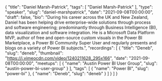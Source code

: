{
  "title": "Daniel Marsh-Patrick",
  "tags": [
    "Daniel Marsh-Patrick"
  ],
  "type": "speaker",
  "slug": "daniel-marshpatrick",
  "date": "2021-09-08T00:00:00",
  "draft": false,
  "bio": "During his career across the UK and New Zealand, Daniel has been helping drive enterprise-wide solutions through process and software engineering; predominantly through Business Intelligence (BI), data visualization and software integration. He is a Microsoft Data Platform MVP, author of free and open-source custom visuals in the Power BI Marketplace, a Power BI Community Super User and regularly presents and blogs on a variety of Power BI subjects.",
  "recordings": [
    {
      "title": "Deneb",
      "slug": "deneb",
      "thumbnail": "https://i.vimeocdn.com/video/1240211628_295x166",
      "date": "2021-09-08T00:00:00",
      "meetups": [
        {
          "name": "Austin Power BI User Group",
          "slug": "austin-power-bi-user-group"
        }
      ],
      "tags": [
        {
          "name": "Power BI",
          "slug": "power-bi"
        },
        {
          "name": "Deneb",
          "slug": "deneb"
        }
      ]
    }
  ]
}
